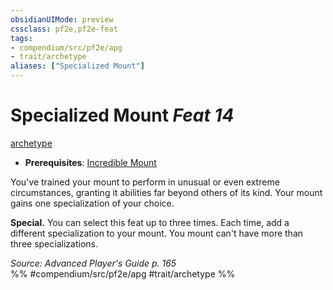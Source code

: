 ```yaml
---
obsidianUIMode: preview
cssclass: pf2e,pf2e-feat
tags:
- compendium/src/pf2e/apg
- trait/archetype
aliases: ["Specialized Mount"]
---
```

# Specialized Mount  *Feat 14*  
[archetype](rules/traits/archetype.md "Archetype Feat Trait")  

- **Prerequisites**: [Incredible Mount](compendium/feats/incredible-mount-apg.md)

You've trained your mount to perform in unusual or even extreme circumstances, granting it abilities far beyond others of its kind. Your mount gains one specialization of your choice.

**Special.** You can select this feat up to three times. Each time, add a different specialization to your mount. You mount can't have more than three specializations.

*Source: Advanced Player's Guide p. 165*  
%% #compendium/src/pf2e/apg #trait/archetype %%